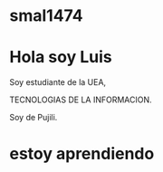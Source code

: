 # smal1474
# Hola soy Luis

Soy estudiante de la UEA, 

TECNOLOGIAS DE LA INFORMACION.

Soy de Pujili.

# estoy aprendiendo
